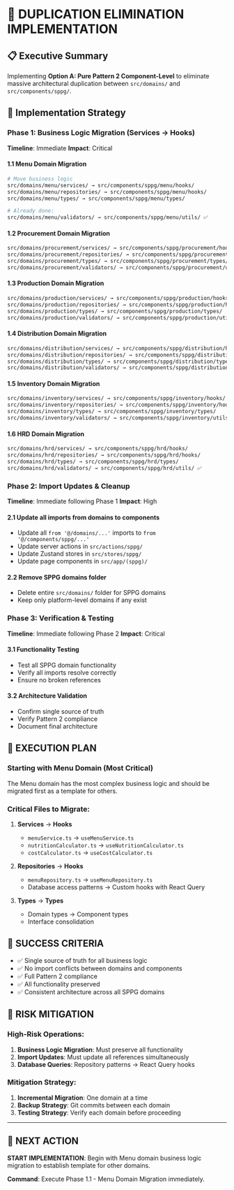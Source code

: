 # 🚨 DUPLICATION ELIMINATION IMPLEMENTATION

## 📋 Executive Summary
Implementing **Option A: Pure Pattern 2 Component-Level** to eliminate massive architectural duplication between `src/domains/` and `src/components/sppg/`.

## 🎯 Implementation Strategy

### Phase 1: Business Logic Migration (Services → Hooks) 
**Timeline**: Immediate
**Impact**: Critical

#### 1.1 Menu Domain Migration
```bash
# Move business logic
src/domains/menu/services/ → src/components/sppg/menu/hooks/
src/domains/menu/repositories/ → src/components/sppg/menu/hooks/
src/domains/menu/types/ → src/components/sppg/menu/types/

# Already done:
src/domains/menu/validators/ → src/components/sppg/menu/utils/ ✅
```

#### 1.2 Procurement Domain Migration  
```bash
src/domains/procurement/services/ → src/components/sppg/procurement/hooks/
src/domains/procurement/repositories/ → src/components/sppg/procurement/hooks/
src/domains/procurement/types/ → src/components/sppg/procurement/types/
src/domains/procurement/validators/ → src/components/sppg/procurement/utils/ ✅
```

#### 1.3 Production Domain Migration
```bash
src/domains/production/services/ → src/components/sppg/production/hooks/
src/domains/production/repositories/ → src/components/sppg/production/hooks/
src/domains/production/types/ → src/components/sppg/production/types/
src/domains/production/validators/ → src/components/sppg/production/utils/ ✅
```

#### 1.4 Distribution Domain Migration
```bash
src/domains/distribution/services/ → src/components/sppg/distribution/hooks/
src/domains/distribution/repositories/ → src/components/sppg/distribution/hooks/
src/domains/distribution/types/ → src/components/sppg/distribution/types/
src/domains/distribution/validators/ → src/components/sppg/distribution/utils/ ✅
```

#### 1.5 Inventory Domain Migration
```bash
src/domains/inventory/services/ → src/components/sppg/inventory/hooks/
src/domains/inventory/repositories/ → src/components/sppg/inventory/hooks/
src/domains/inventory/types/ → src/components/sppg/inventory/types/
src/domains/inventory/validators/ → src/components/sppg/inventory/utils/ ✅
```

#### 1.6 HRD Domain Migration
```bash
src/domains/hrd/services/ → src/components/sppg/hrd/hooks/
src/domains/hrd/repositories/ → src/components/sppg/hrd/hooks/
src/domains/hrd/types/ → src/components/sppg/hrd/types/
src/domains/hrd/validators/ → src/components/sppg/hrd/utils/ ✅
```

### Phase 2: Import Updates & Cleanup
**Timeline**: Immediate following Phase 1
**Impact**: High

#### 2.1 Update all imports from domains to components
- Update all `from '@/domains/...'` imports to `from '@/components/sppg/...'`
- Update server actions in `src/actions/sppg/`
- Update Zustand stores in `src/stores/sppg/`
- Update page components in `src/app/(sppg)/`

#### 2.2 Remove SPPG domains folder
- Delete entire `src/domains/` folder for SPPG domains
- Keep only platform-level domains if any exist

### Phase 3: Verification & Testing
**Timeline**: Immediate following Phase 2
**Impact**: Critical

#### 3.1 Functionality Testing
- Test all SPPG domain functionality
- Verify all imports resolve correctly
- Ensure no broken references

#### 3.2 Architecture Validation
- Confirm single source of truth
- Verify Pattern 2 compliance
- Document final architecture

## 🚀 EXECUTION PLAN

### Starting with Menu Domain (Most Critical)
The Menu domain has the most complex business logic and should be migrated first as a template for others.

### Critical Files to Migrate:
1. **Services** → **Hooks**
   - `menuService.ts` → `useMenuService.ts`
   - `nutritionCalculator.ts` → `useNutritionCalculator.ts`
   - `costCalculator.ts` → `useCostCalculator.ts`

2. **Repositories** → **Hooks** 
   - `menuRepository.ts` → `useMenuRepository.ts`
   - Database access patterns → Custom hooks with React Query

3. **Types** → **Types**
   - Domain types → Component types
   - Interface consolidation

## 🎯 SUCCESS CRITERIA

- ✅ Single source of truth for all business logic
- ✅ No import conflicts between domains and components  
- ✅ Full Pattern 2 compliance
- ✅ All functionality preserved
- ✅ Consistent architecture across all SPPG domains

## 🚨 RISK MITIGATION

### High-Risk Operations:
1. **Business Logic Migration**: Must preserve all functionality
2. **Import Updates**: Must update all references simultaneously
3. **Database Queries**: Repository patterns → React Query hooks

### Mitigation Strategy:
1. **Incremental Migration**: One domain at a time
2. **Backup Strategy**: Git commits between each domain
3. **Testing Strategy**: Verify each domain before proceeding

---

## 🏁 NEXT ACTION

**START IMPLEMENTATION**: Begin with Menu domain business logic migration to establish template for other domains.

**Command**: Execute Phase 1.1 - Menu Domain Migration immediately.